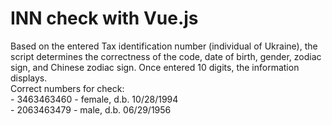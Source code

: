 # INN check with Vue.js

Based on the entered Tax identification number (individual of Ukraine), the script determines the correctness of the code, date of birth, gender, zodiac sign, and Chinese zodiac sign. Once entered 10 digits, the information displays.
<br> Correct numbers for check:
<br> - 3463463460 - female, d.b. 10/28/1994
<br> - 2063463479 - male, d.b. 06/29/1956
